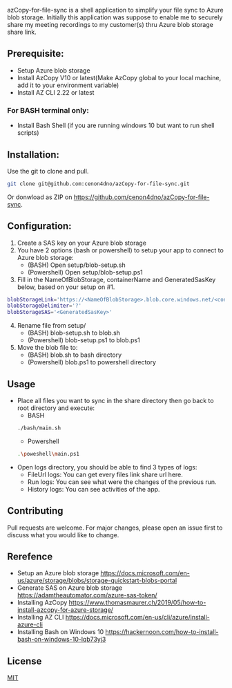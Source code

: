 azCopy-for-file-sync is a shell application to simplify your file sync to Azure blob storage.
Initially this application was suppose to enable me to securely share my meeting recordings to my customer(s) thru Azure blob storage share link.

## Prerequisite:
- Setup Azure blob storage
- Install AzCopy V10 or latest(Make AzCopy global to your local machine, add it to your environment variable)
- Install AZ CLI 2.22 or latest
### For BASH terminal only:
- Install Bash Shell (if you are running windows 10 but want to run shell scripts)

## Installation:
Use the git to clone and pull.
```bash
git clone git@github.com:cenon4dno/azCopy-for-file-sync.git
```
Or donwload as ZIP on https://github.com/cenon4dno/azCopy-for-file-sync.

## Configuration:
1. Create a SAS key on your Azure blob storage      
2. You have 2 options (bash or powershell) to setup your app to connect to Azure blob storage:
    - (BASH) Open setup/blob-setup.sh 
    - (Powershell) Open setup/blob-setup.ps1
3. Fill in the NameOfBlobStorage, containerName and GeneratedSasKey below, based on your setup on #1. 
```bash
blobStorageLink='https://<NameOfBlobStorage>.blob.core.windows.net/<containerName>'
blobStorageDelimiter='?'
blobStorageSAS='<GeneratedSasKey>'
```
4. Rename file from setup/
    - (BASH) blob-setup.sh to blob.sh
    - (Powershell) blob-setup.ps1 to blob.ps1
5. Move the blob file to:
    - (BASH) blob.sh to bash directory
    - (Powershell) blob.ps1 to powershell directory

## Usage
- Place all files you want to sync in the share directory then go back to root directory and execute:
    - BASH
    ```bash
    ./bash/main.sh
    ```
    - Powershell
    ```bash
    .\poweshell\main.ps1
    ```
- Open logs directory, you should be able to find 3 types of logs:
    - FileUrl logs: You can get every files link share url here.
    - Run logs: You can see what were the changes of the previous run.
    - History logs: You can see activities of the app.

## Contributing
Pull requests are welcome. For major changes, please open an issue first to discuss what you would like to change.

## Rerefence
- Setup an Azure blob storage https://docs.microsoft.com/en-us/azure/storage/blobs/storage-quickstart-blobs-portal
- Generate SAS on Azure blob storage https://adamtheautomator.com/azure-sas-token/
- Installing AzCopy https://www.thomasmaurer.ch/2019/05/how-to-install-azcopy-for-azure-storage/
- Installing AZ CLI https://docs.microsoft.com/en-us/cli/azure/install-azure-cli
- Installing Bash on Windows 10 https://hackernoon.com/how-to-install-bash-on-windows-10-lqb73yj3

## License
[MIT](https://choosealicense.com/licenses/mit/)
